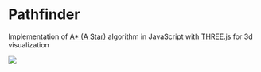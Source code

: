# Pathfinder

Implementation of [A* (A Star)](https://en.wikipedia.org/wiki/A*_search_algorithm) algorithm in JavaScript with [THREE.js](https://threejs.org/) for 3d visualization

![](https://media.giphy.com/media/ZmSeQFQrs8S3o4ixgC/giphy.gif)

